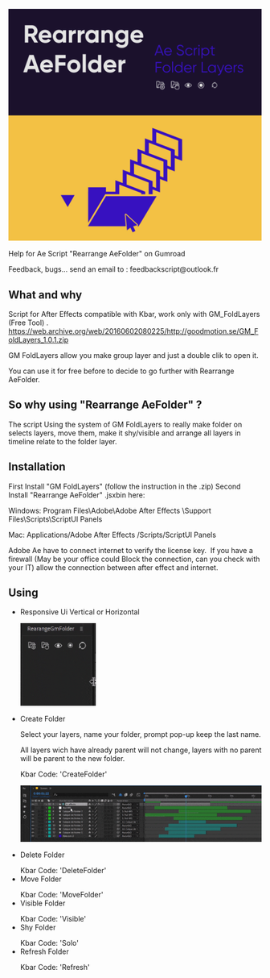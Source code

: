 <p align="center">
	<img alt="AfterScript" title="AfterScript" src="./images/vignette.jpg" width="540">
</p>
<p align="center">

Help for Ae Script "Rearrange AeFolder" on Gumroad
</p> Feedback, bugs... send an email to : feedbackscript@outlook.fr

## What and why

Script for After Effects compatible with Kbar, work only with GM_FoldLayers (Free Tool)  .
https://web.archive.org/web/20160602080225/http://goodmotion.se/GM_FoldLayers_1.0.1.zip </p>
GM FoldLayers allow you make group layer and just a double clik to open it.

You can use it for free before to decide to go further with Rearrange AeFolder.

## So why using "Rearrange AeFolder" ?

The script Using the system of GM FoldLayers to really make folder on selects layers, move them, make it shy/visible and arrange all layers in timeline relate to the folder layer.

## Installation

First Install "GM FoldLayers" (follow the instruction in the .zip)
Second Install "Rearrange AeFolder" .jsxbin here:

Windows: Program Files\Adobe\Adobe After Effects \Support Files\Scripts\ScriptUI Panels

Mac: Applications/Adobe After Effects /Scripts/ScriptUI Panels

Adobe Ae have to connect internet to verify the license key. 
If you have a firewall (May be your office could Block the connection, can you check with your IT) allow the connection between after effect and internet. 

## Using

- Responsive Ui Vertical or Horizontal
	<p align="left">
	<img alt="AfterScript" title="AfterScript" src="./images/Ui_panel_1.gif" width="150">
</p>
<p align="left">

- Create Folder</p>
  Select your layers, name your folder, prompt pop-up keep the last name.
  </p> All layers wich have already parent will not change, layers with no parent will be parent to the new folder.
	</p> Kbar Code: 'CreateFolder'
	<p align="left">
	<img alt="AfterScript" title="AfterScript" src="./images/Create_Group_4.gif" width="700">
</p>
<p align="left">
	
- Delete Folder
	</p> Kbar Code: 'DeleteFolder'
- Move Folder
	</p> Kbar Code: 'MoveFolder'
- Visible Folder
	</p> Kbar Code: 'Visible'
- Shy Folder
	</p> Kbar Code: 'Solo'
- Refresh Folder
	</p> Kbar Code: 'Refresh'	






